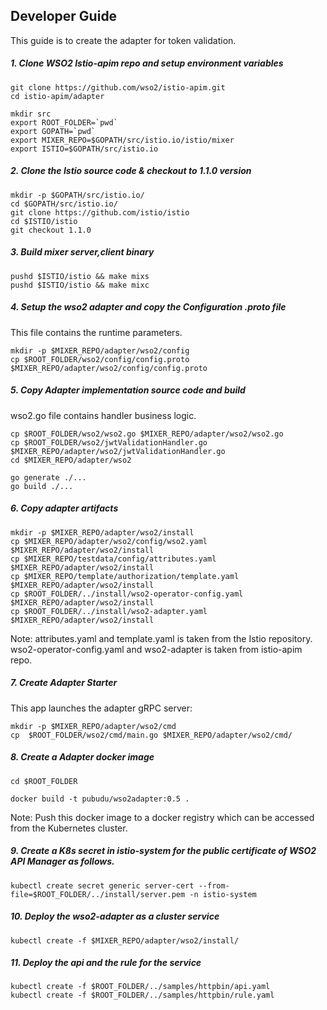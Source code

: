 ## Developer Guide

This guide is to create the adapter for token validation.

##### 1. Clone WSO2 Istio-apim repo and setup environment variables

```
git clone https://github.com/wso2/istio-apim.git
cd istio-apim/adapter

mkdir src
export ROOT_FOLDER=`pwd`
export GOPATH=`pwd`
export MIXER_REPO=$GOPATH/src/istio.io/istio/mixer
export ISTIO=$GOPATH/src/istio.io
```

##### 2. Clone the Istio source code & checkout to 1.1.0 version

```
mkdir -p $GOPATH/src/istio.io/
cd $GOPATH/src/istio.io/
git clone https://github.com/istio/istio
cd $ISTIO/istio
git checkout 1.1.0
```

##### 3. Build mixer server,client binary

```
pushd $ISTIO/istio && make mixs
pushd $ISTIO/istio && make mixc
```

##### 4. Setup the wso2 adapter and copy the Configuration .proto file

This file contains the runtime parameters.

```
mkdir -p $MIXER_REPO/adapter/wso2/config
cp $ROOT_FOLDER/wso2/config/config.proto $MIXER_REPO/adapter/wso2/config/config.proto
```

##### 5. Copy Adapter implementation source code and build

wso2.go file contains handler business logic.

```
cp $ROOT_FOLDER/wso2/wso2.go $MIXER_REPO/adapter/wso2/wso2.go
cp $ROOT_FOLDER/wso2/jwtValidationHandler.go $MIXER_REPO/adapter/wso2/jwtValidationHandler.go
cd $MIXER_REPO/adapter/wso2

go generate ./...
go build ./...
```

##### 6. Copy adapter artifacts

```
mkdir -p $MIXER_REPO/adapter/wso2/install
cp $MIXER_REPO/adapter/wso2/config/wso2.yaml $MIXER_REPO/adapter/wso2/install
cp $MIXER_REPO/testdata/config/attributes.yaml $MIXER_REPO/adapter/wso2/install
cp $MIXER_REPO/template/authorization/template.yaml $MIXER_REPO/adapter/wso2/install
cp $ROOT_FOLDER/../install/wso2-operator-config.yaml $MIXER_REPO/adapter/wso2/install
cp $ROOT_FOLDER/../install/wso2-adapter.yaml $MIXER_REPO/adapter/wso2/install
```

Note: attributes.yaml and template.yaml is taken from the Istio repository. wso2-operator-config.yaml and wso2-adapter is taken from istio-apim repo.

##### 7. Create Adapter Starter

This app launches the adapter gRPC server:

```
mkdir -p $MIXER_REPO/adapter/wso2/cmd
cp  $ROOT_FOLDER/wso2/cmd/main.go $MIXER_REPO/adapter/wso2/cmd/
```

##### 8. Create a Adapter docker image

```
cd $ROOT_FOLDER

docker build -t pubudu/wso2adapter:0.5 .
```

Note: Push this docker image to a docker registry which can be accessed from the Kubernetes cluster.

##### 9. Create a K8s secret in istio-system for the public certificate of WSO2 API Manager as follows.

```
kubectl create secret generic server-cert --from-file=$ROOT_FOLDER/../install/server.pem -n istio-system
```

##### 10. Deploy the wso2-adapter as a cluster service

```
kubectl create -f $MIXER_REPO/adapter/wso2/install/
```

##### 11. Deploy the api and the rule for the service

```
kubectl create -f $ROOT_FOLDER/../samples/httpbin/api.yaml
kubectl create -f $ROOT_FOLDER/../samples/httpbin/rule.yaml
```